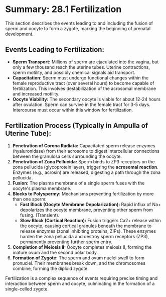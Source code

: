 # Summary: 28.1 Fertilization

This section describes the events leading to and including the fusion of sperm and oocyte to form a zygote, marking the beginning of prenatal development.

## Events Leading to Fertilization:

*   **Sperm Transport:** Millions of sperm are ejaculated into the vagina, but only a few thousand reach the uterine tubes. Uterine contractions, sperm motility, and possibly chemical signals aid transport.
*   **Capacitation:** Sperm must undergo functional changes within the female reproductive tract (over several hours) to become capable of fertilization. This involves destabilization of the acrosomal membrane and increased motility.
*   **Oocyte Viability:** The secondary oocyte is viable for about 12-24 hours after ovulation. Sperm can survive in the female tract for 3-5 days. Intercourse must occur within this window for fertilization.

## Fertilization Process (Typically in Ampulla of Uterine Tube):

1.  **Penetration of Corona Radiata:** Capacitated sperm release enzymes (hyaluronidase) from their acrosome to digest intercellular connections between the granulosa cells surrounding the oocyte.
2.  **Penetration of Zona Pellucida:** Sperm binds to ZP3 receptors on the zona pellucida (glycoprotein layer), triggering the **acrosomal reaction**. Enzymes (e.g., acrosin) are released, digesting a path through the zona pellucida.
3.  **Fusion:** The plasma membrane of a single sperm fuses with the oocyte's plasma membrane.
4.  **Blocks to Polyspermy:** Mechanisms preventing fertilization by more than one sperm:
    *   **Fast Block (Oocyte Membrane Depolarization):** Rapid influx of Na+ depolarizes the oocyte membrane, preventing other sperm from fusing. (Transient).
    *   **Slow Block (Cortical Reaction):** Fusion triggers Ca2+ release within the oocyte, causing cortical granules beneath the membrane to release enzymes (zonal inhibiting proteins, ZIPs). These enzymes harden the zona pellucida and destroy sperm receptors (ZP3), permanently preventing further sperm entry.
5.  **Completion of Meiosis II:** Oocyte completes meiosis II, forming the mature ovum and the second polar body.
6.  **Formation of Zygote:** The sperm and ovum nuclei swell to form pronuclei. Their membranes break down, and the chromosomes combine, forming the diploid zygote.

Fertilization is a complex sequence of events requiring precise timing and interaction between sperm and oocyte, culminating in the formation of a single-celled zygote.
